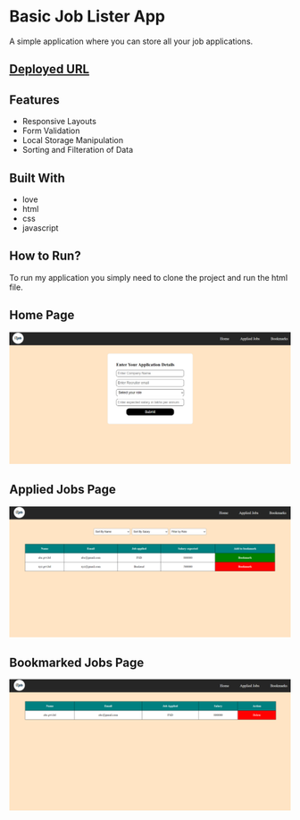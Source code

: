# Basic Job Lister App

A simple application where you can store all your job applications.
<br />

## [Deployed URL](https://mini-joblister.netlify.app/)

## Features

- Responsive Layouts
- Form Validation
- Local Storage Manipulation
- Sorting and Filteration of Data

## Built With

- love
- html
- css
- javascript

## How to Run?

To run my application you simply need to clone the project and run the html file.

## Home Page

![HomePage](https://github.com/SunilHooda/JavaScript-Projects/blob/main/Masai-Job-App/Images/HomePage.png)

## Applied Jobs Page

![AppliedJobs](https://github.com/SunilHooda/JavaScript-Projects/blob/main/Masai-Job-App/Images/AppliedJobsPage.png)

## Bookmarked Jobs Page

![BookmarkJobs](https://github.com/SunilHooda/JavaScript-Projects/blob/main/Masai-Job-App/Images/BookmarkJobsPage.png)
